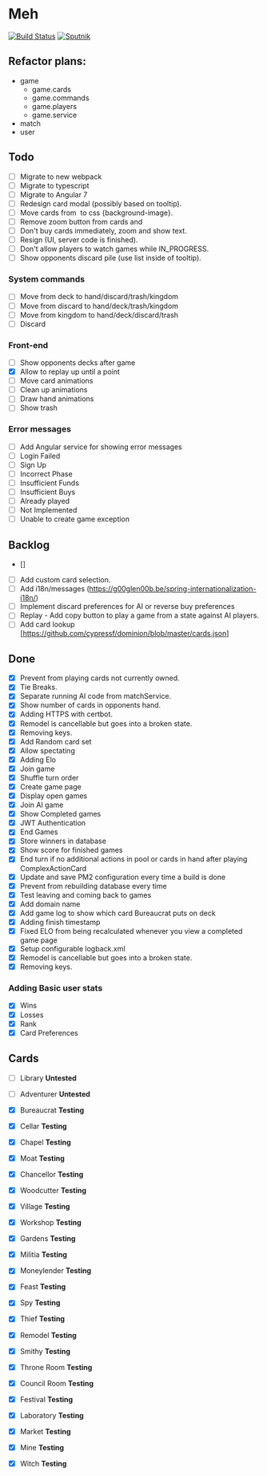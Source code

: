 # Meh

[![Build Status](https://travis-ci.org/nelson54/javaminion.svg?branch=master)](https://travis-ci.org/nelson54/javaminion)
[![Sputnik](https://sputnik.ci/conf/badge)](https://sputnik.ci/app#builds/nelson54/javaminion)

## Refactor plans:
* game
    * game.cards
    * game.commands
    * game.players
    * game.service
* match
* user

## Todo
- [ ] Migrate to new webpack
- [ ] Migrate to typescript
- [ ] Migrate to Angular 7
- [ ] Redesign card modal (possibly based on tooltip).
- [ ] Move cards from <img> to css {background-image}.
- [ ] Remove zoom button from cards and 
- [ ] Don't buy cards immediately, zoom and show text.
- [ ] Resign (UI, server code is finished).
- [ ] Don't allow players to watch games while IN_PROGRESS.
- [ ] Show opponents discard pile (use list inside of tooltip).

### System commands
- [ ] Move from deck to hand/discard/trash/kingdom
- [ ] Move from discard to hand/deck/trash/kingdom
- [ ] Move from kingdom to hand/deck/discard/trash
- [ ] Discard

### Front-end
- [ ] Show opponents decks after game
- [x] Allow to replay up until a point
- [ ] Move card animations
- [ ] Clean up animations
- [ ] Draw hand animations
- [ ] Show trash

### Error messages
- [ ] Add Angular service for showing error messages
- [ ] Login Failed
- [ ] Sign Up
- [ ] Incorrect Phase
- [ ] Insufficient Funds
- [ ] Insufficient Buys
- [ ] Already played
- [ ] Not Implemented
- [ ] Unable to create game exception

## Backlog
- []
- [ ] Add custom card selection.
- [ ] Add i18n/messages (https://g00glen00b.be/spring-internationalization-i18n/)
- [ ] Implement discard preferences for AI or reverse buy preferences
- [ ] Replay - Add copy button to play a game from a state against AI players.
- [ ] Add card lookup [https://github.com/cypressf/dominion/blob/master/cards.json]

## Done
- [x] Prevent from playing cards not currently owned.
- [x] Tie Breaks.
- [x] Separate running AI code from matchService.
- [x] Show number of cards in opponents hand.
- [x] Adding HTTPS with certbot.
- [x] Remodel is cancellable but goes into a broken state.
- [x] Removing keys.
- [x] Add Random card set
- [x] Allow spectating
- [x] Adding Elo
- [x] Join game
- [x] Shuffle turn order
- [x] Create game page
- [x] Display open games
- [x] Join AI game
- [x] Show Completed games
- [x] JWT Authentication
- [x] End Games
- [x] Store winners in database
- [x] Show score for finished games
- [x] End turn if no additional actions in pool or cards in hand after playing ComplexActionCard
- [x] Update and save PM2 configuration every time a build is done
- [x] Prevent from rebuilding database every time
- [x] Test leaving and coming back to games
- [x] Add domain name
- [x] Add game log to show which card Bureaucrat puts on deck
- [x] Adding finish timestamp
- [x] Fixed ELO from being recalculated whenever you view a completed game page
- [x] Setup configurable logback.xml
- [x] Remodel is cancellable but goes into a broken state.
- [x] Removing keys.

### Adding Basic user stats
- [x] Wins
- [x] Losses
- [x] Rank
- [x] Card Preferences

## Cards 
- [ ] Library **Untested**
- [ ] Adventurer **Untested**

- [x] Bureaucrat **Testing**
- [x] Cellar **Testing**
- [x] Chapel **Testing**
- [x] Moat **Testing**
- [x] Chancellor **Testing**
- [x] Woodcutter **Testing**
- [x] Village **Testing**
- [x] Workshop **Testing**
- [x] Gardens **Testing**
- [x] Militia **Testing**
- [x] Moneylender **Testing**
- [x] Feast **Testing**
- [x] Spy **Testing**
- [x] Thief **Testing**
- [x] Remodel **Testing**
- [x] Smithy **Testing**
- [x] Throne Room **Testing**
- [x] Council Room **Testing** 
- [x] Festival **Testing**
- [x] Laboratory **Testing**
- [x] Market **Testing**
- [x] Mine **Testing**
- [x] Witch **Testing**

